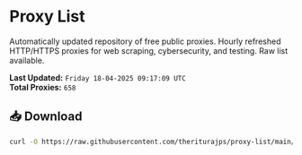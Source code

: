 # Proxy List

Automatically updated repository of free public proxies. Hourly refreshed HTTP/HTTPS proxies for web scraping, cybersecurity, and testing. Raw list available.

**Last Updated:** `Friday 18-04-2025 09:17:09 UTC`  
**Total Proxies:** `658`

## 📥 Download
```bash
curl -O https://raw.githubusercontent.com/theriturajps/proxy-list/main/proxies.txt
